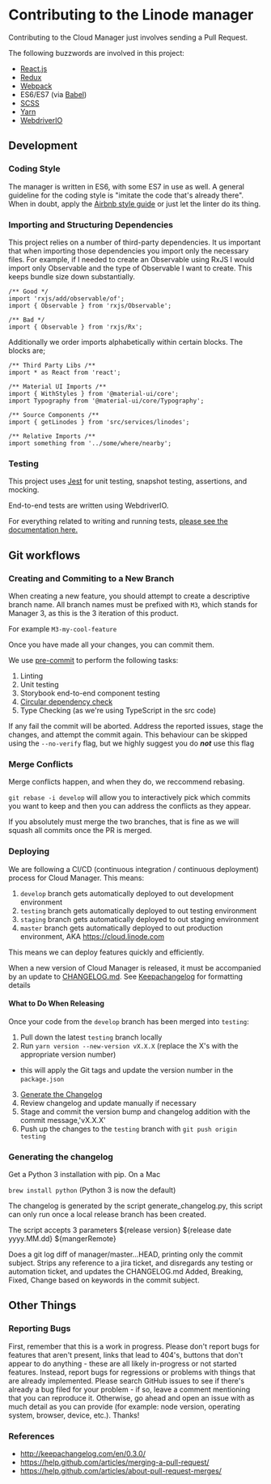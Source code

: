 # Contributing to the Linode manager

Contributing to the Cloud Manager just involves sending a Pull Request.

The following buzzwords are involved in this project:

* [React.js](https://facebook.github.io/react/)
* [Redux](http://redux.js.org/)
* [Webpack](https://webpack.github.io/)
* ES6/ES7 (via [Babel](https://babeljs.io/))
* [SCSS](http://sass-lang.com)
* [Yarn](https://yarnpkg.com/)
* [WebdriverIO](https://webdriver.io/)

## Development

### Coding Style

The manager is written in ES6, with some ES7 in use as well. A general guideline
for the coding style is "imitate the code that's already there". When in doubt,
apply the [Airbnb style guide](https://github.com/airbnb/javascript) or just let
the linter do its thing.

### Importing and Structuring Dependencies

This project relies on a number of third-party dependencies. It us important that when importing those
dependencies you import only the necessary files. For example, if I needed to create an Observable
using RxJS I would import only Observable and the type of Observable I want to create. This keeps bundle
size down substantially.
```
/** Good */
import 'rxjs/add/observable/of';
import { Observable } from 'rxjs/Observable';

/** Bad */
import { Observable } from 'rxjs/Rx';
```
Additionally we order imports alphabetically within certain blocks. The blocks are;
```
/** Third Party Libs /**
import * as React from 'react';

/** Material UI Imports /**
import { WithStyles } from '@material-ui/core';
import Typography from '@material-ui/core/Typography';

/** Source Components /**
import { getLinodes } from 'src/services/linodes';

/** Relative Imports /**
import something from '../some/where/nearby';
```

### Testing
This project uses [Jest](https://facebook.github.io/jest/docs/en/api.html) for unit testing, snapshot testing, assertions, and mocking.

End-to-end tests are written using WebdriverIO.

For everything related to writing and running tests, [please see the documentation here.](TESTING.md)

## Git workflows

### Creating and Commiting to a New Branch

When creating a new feature, you should attempt to create a descriptive branch name. All branch names must be prefixed with `M3`, which stands for Manager 3, as this is the 3 iteration of this product.

For example `M3-my-cool-feature`

Once you have made all your changes, you can commit them.

We use [pre-commit](https://www.npmjs.com/package/pre-commit) to perform the following tasks:

1. Linting
2. Unit testing
3. Storybook end-to-end component testing
4. [Circular dependency check](https://github.com/pahen/madge)
5. Type Checking (as we're using TypeScript in the src code)

 If any fail the commit will be aborted. Address the reported issues, stage the changes, and attempt the commit again. This behaviour can be skipped using the
`--no-verify` flag, but we highly suggest you do _**not**_ use this flag

### Merge Conflicts

Merge conflicts happen, and when they do, we reccommend rebasing.

`git rebase -i develop` will allow you to interactively pick which commits you want to keep and then you can address the conflicts as they appear.

If you absolutely must merge the two branches, that is fine as we will squash all commits once the PR is merged.

### Deploying

We are following a CI/CD (continuous integration / continuous deployment) process for Cloud Manager. This means:
1. `develop` branch gets automatically deployed to out development environment
2. `testing` branch gets automatically deployed to out testing environment
3. `staging` branch gets automatically deployed to out staging environment
4. `master` branch gets automatically deployed to out production environment, AKA https://cloud.linode.com

This means we can deploy features quickly and efficiently.

When a new version of Cloud Manager is released, it must be accompanied by an update to [CHANGELOG.md](https://github.com/linode/manager/blob/master/CHANGELOG.md). See [Keepachangelog](http://keepachangelog.com/en/0.3.0/) for formatting details

#### What to Do When Releasing

Once your code from the `develop` branch has been merged into `testing`:

1. Pull down the latest `testing` branch locally
2. Run `yarn version --new-version vX.X.X` (replace the X's with the appropriate version number)
* this will apply the Git tags and update the version number in the `package.json`
3. [Generate the Changelog](#generating-the-changelog)
4. Review changelog and update manually if necessary
5. Stage and commit the version bump and changelog addition with the commit message,'vX.X.X'
6. Push up the changes to the `testing` branch with `git push origin testing`

### Generating the changelog
Get a Python 3 installation with pip. On a Mac

`brew install python` (Python 3 is now the default)

The changelog is generated by the script generate_changelog.py, this script can only run once a local release branch has been created.

The script accepts 3 parameters ${release version} ${release date yyyy.MM.dd} ${mangerRemote}

Does a git log diff of manager/master...HEAD, printing only the commit subject. Strips any reference to a jira ticket, and disregards any testing or automation ticket, and updates the CHANGELOG.md Added, Breaking, Fixed, Change based on keywords in the commit subject.

## Other Things

### Reporting Bugs

First, remember that this is a work in progress. Please don't report bugs for
features that aren't present, links that lead to 404's, buttons that don't
appear to do anything - these are all likely in-progress or not started
features. Instead, report bugs for regressions or problems with things that are
already implemented. Please search GitHub issues to see if
there's already a bug filed for your problem - if so, leave a comment
mentioning that you can reproduce it. Otherwise, go ahead and open an issue
with as much detail as you can provide (for example: node version, operating
system, browser, device, etc.). Thanks!

### References
- http://keepachangelog.com/en/0.3.0/
- https://help.github.com/articles/merging-a-pull-request/
- https://help.github.com/articles/about-pull-request-merges/
